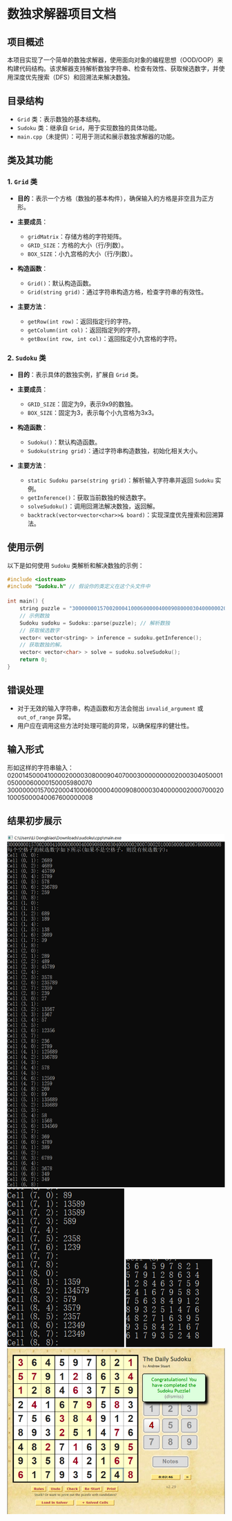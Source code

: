 # 数独求解器项目文档

## 项目概述

本项目实现了一个简单的数独求解器，使用面向对象的编程思想（OOD/OOP）来构建代码结构。该求解器支持解析数独字符串、检查有效性、获取候选数字，并使用深度优先搜索（DFS）和回溯法来解决数独。

## 目录结构

- `Grid` 类：表示数独的基本结构。
- `Sudoku` 类：继承自 `Grid`，用于实现数独的具体功能。
- `main.cpp`（未提供）：可用于测试和展示数独求解器的功能。

## 类及其功能

### 1. `Grid` 类

- **目的**：表示一个方格（数独的基本构件），确保输入的方格是非空且为正方形。
- **主要成员**：
  - `gridMatrix`：存储方格的字符矩阵。
  - `GRID_SIZE`：方格的大小（行/列数）。
  - `BOX_SIZE`：小九宫格的大小（行/列数）。

- **构造函数**：
  - `Grid()`：默认构造函数。
  - `Grid(string grid)`：通过字符串构造方格，检查字符串的有效性。

- **主要方法**：
  - `getRow(int row)`：返回指定行的字符。
  - `getColumn(int col)`：返回指定列的字符。
  - `getBox(int row, int col)`：返回指定小九宫格的字符。

### 2. `Sudoku` 类

- **目的**：表示具体的数独实例，扩展自 `Grid` 类。
- **主要成员**：
  - `GRID_SIZE`：固定为9，表示9x9的数独。
  - `BOX_SIZE`：固定为3，表示每个小九宫格为3x3。

- **构造函数**：
  - `Sudoku()`：默认构造函数。
  - `Sudoku(string grid)`：通过字符串构造数独，初始化相关大小。

- **主要方法**：
  - `static Sudoku parse(string grid)`：解析输入字符串并返回 `Sudoku` 实例。
  - `getInference()`：获取当前数独的候选数字。
  - `solveSudoku()`：调用回溯法解决数独，返回解。
  - `backtrack(vector<vector<char>>& board)`：实现深度优先搜索和回溯算法。

## 使用示例

以下是如何使用 `Sudoku` 类解析和解决数独的示例：

```cpp
#include <iostream>
#include "Sudoku.h" // 假设你的类定义在这个头文件中

int main() {
    string puzzle = "300000001570020004100060000040009080000304000000200070002010005000040067600000008"; 
    // 示例数独
    Sudoku sudoku = Sudoku::parse(puzzle); // 解析数独
    // 获取候选数字
    vector< vector<string> > inference = sudoku.getInference();
    // 获取数独的解。 
    vector< vector<char> > solve = sudoku.solveSudoku();
    return 0;
}
```

## 错误处理

- 对于无效的输入字符串，构造函数和方法会抛出 `invalid_argument` 或 `out_of_range` 异常。
- 用户应在调用这些方法时处理可能的异常，以确保程序的健壮性。



## 输入形式
形如这样的字符串输入：
\
020014500041000020000308000904070003000000000200030405000105000060000150005980070
\
300000001570020004100060000040009080000304000000200070002010005000040067600000008



## 结果初步展示
![alt text](picture1.png)
![alt text](picture2.png)
![alt text](picture3.png)
![alt text](picture4.png)